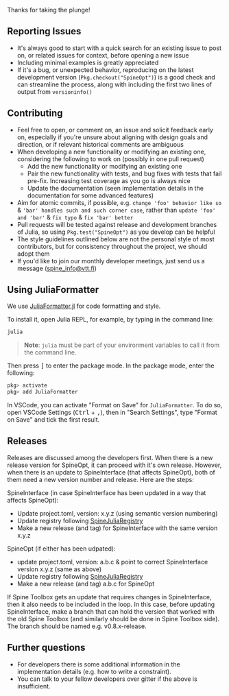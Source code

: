 Thanks for taking the plunge!

## Reporting Issues

* It's always good to start with a quick search for an existing issue to post on, or related issues for context, before opening a new issue
* Including minimal examples is greatly appreciated
* If it's a bug, or unexpected behavior, reproducing on the latest development version (`Pkg.checkout("SpineOpt")`) is a good check and can streamline the process, along with including the first two lines of output from `versioninfo()`

## Contributing

* Feel free to open, or comment on, an issue and solicit feedback early on, especially if you're unsure about aligning with design goals and direction, or if relevant historical comments are ambiguous
* When developing a new functionality or modifying an existing one, considering the following to work on (possibly in one pull request)
  * Add the new functionality or modifying an existing one
  * Pair the new functionality with tests, and bug fixes with tests that fail pre-fix. Increasing test coverage as you go is always nice
  * Update the documentation (seen implementation details in the documentation for some advanced features)
* Aim for atomic commits, if possible, e.g. `change 'foo' behavior like so` & `'bar' handles such and such corner case`, rather than `update 'foo' and 'bar'` & `fix typo` & `fix 'bar' better`
* Pull requests will be tested against release and development branches of Julia, so using `Pkg.test("SpineOpt")` as you develop can be helpful
* The style guidelines outlined below are not the personal style of most contributors, but for consistency throughout the project, we should adopt them
* If you'd like to join our monthly developer meetings, just send us a message (<spine_info@vtt.fi>)

## Using JuliaFormatter

We use [JuliaFormatter.jl](https://github.com/domluna/JuliaFormatter.jl) for code
formatting and style.

To install it, open Julia REPL, for example, by typing in the
command line:

```bash
julia
```

> **Note**:
> `julia` must be part of your environment variables to call it from the
> command line.

Then press <kbd>]</kbd> to enter the package mode.
    In the package mode, enter the following:

```julia
pkg> activate
pkg> add JuliaFormatter
```

In VSCode, you can activate "Format on Save" for `JuliaFormatter`.
To do so, open VSCode Settings (<kbd>Ctrl</kbd> + <kbd>,</kbd>), then in "Search
Settings", type "Format on Save" and tick the first result.

## Releases
Releases are discussed among the developers first. When there is a new release version for SpineOpt, it can proceed with it's own release. However, when there is an update to SpineInterface (that affects SpineOpt), both of them need a new version number and release. Here are the steps:

SpineInterface (in case SpineInterface has been updated in a way that affects SpineOpt):
* Update project.toml, version: x.y.z (using semantic version numbering)
* Update registry following [SpineJuliaRegistry](https://github.com/spine-tools/SpineJuliaRegistry)
* Make a new release (and tag) for SpineInterface with the same version x.y.z

SpineOpt (if either has been udpated):
* update project.toml, version: a.b.c & point to correct SpineInterface version x.y.z (same as above)
* Update registry following [SpineJuliaRegistry](https://github.com/spine-tools/SpineJuliaRegistry)
* Make a new release (and tag) a.b.c for SpineOpt

If Spine Toolbox gets an update that requires changes in SpineInterface, then it also needs to be included in the loop. In this case, before updating SpineInterface, make a branch that can hold the version that worked with the old Spine Toolbox (and similarly should be done in Spine Toolbox side). The branch should be named e.g. v0.8.x-release.

## Further questions

* For developers there is some additional information in the implementation details (e.g. how to write a constraint).
* You can talk to your fellow developers over gitter if the above is insufficient.
